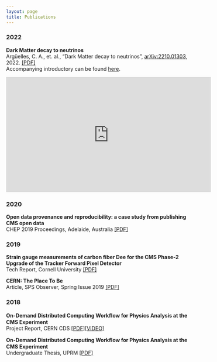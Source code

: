 ```yaml
---
layout: page
title: Publications
---
```


<h3>
    <a name='2022'></a> 2022
</h3>
<div class="media">
    <div class="media-body">
       <p class="media-heading">
          <strong>Dark Matter decay to neutrinos</strong>
          <br />
           Argüelles, C. A., et. al., “Dark Matter decay to neutrinos”, <a href="https://arxiv.org/abs/2210.01303">arXiv:2210.01303</a>, 2022. <a href="https://arxiv.org/pdf/2210.01303.pdf">[PDF]</a>
          <br />
           Accompanying introductory can be found <a href="https://youtu.be/q5jO7sCQl8c">here</a>. 
          <br/> 
          <center>
          <iframe width="560" height="315" src="https://www.youtube.com/embed/q5jO7sCQl8c" title="YouTube video player" frameborder="0" allow="accelerometer; autoplay; clipboard-write; encrypted-media; gyroscope; picture-in-picture" allowfullscreen></iframe></center>
       </p>
    </div>
</div>


<h3>
    <a name='2020'></a> 2020
</h3>
<div class="media">
    <div class="media-body">
       <p class="media-heading">
          <strong>Open data provenance and reproducibility: a case study from publishing CMS open data
</strong><br />
          CHEP 2019 Proceedings, Adelaide, Australia
          <a href="https://raw.githubusercontent.com/diyaselis/diyaselis.github.io/master/chep2019_opendata_cms_proceedings.pdf">[PDF]</a>
       </p>
    </div>
</div>

<h3>
    <a name='2019'></a> 2019
</h3>
<div class="media">
    <div class="media-body">
       <p class="media-heading">
          <strong>Strain gauge measurements of carbon fiber Dee for the CMS Phase-2 Upgrade of the Tracker Forward Pixel Detector
</strong><br />
          Tech Report, Cornell University
          <a href="https://raw.githubusercontent.com/diyaselis/diyaselis.github.io/master/Cornell_REU_Final_Report.pdf">[PDF]</a>
       </p>
    </div>
</div>

<div class="media">
    <div class="media-body">
       <p class="media-heading">
          <strong>CERN: The Place To Be
</strong><br />
          Article, SPS Observer, Spring Issue 2019
          <a href="https://www.spsnational.org/the-sps-observer/spring/2019/cern-place-be">[PDF]</a>
       </p>
    </div>
</div>

<h3>
    <a name='2018'></a> 2018
</h3>

<div class="media">
    <div class="media-body">
       <p class="media-heading">
          <strong>On-Demand Distributed Computing Workﬂow for Physics Analysis at the CMS Experiment
</strong><br />
          Project Report, CERN CDS
          <a href="https://cds.cern.ch/record/2640657/files/On_Demand_Distributed_Computing_Workflow_for_Physics_Analysis_at_the_CMS_Experiment.pdf">[PDF]</a><a href="https://cds.cern.ch/record/2651281?ln=en">[VIDEO]</a>
       </p>
    </div>
</div>

<div class="media">
    <div class="media-body">
       <p class="media-heading">
          <strong>On-Demand Distributed Computing Workﬂow for Physics Analysis at the CMS Experiment
</strong><br />
          Undergraduate Thesis, UPRM
          <a href="https://github.com/diyaselis/diyaselis.github.io/raw/master/UndergradThesis.pdf">[PDF]</a>
       </p>
    </div>
</div>
